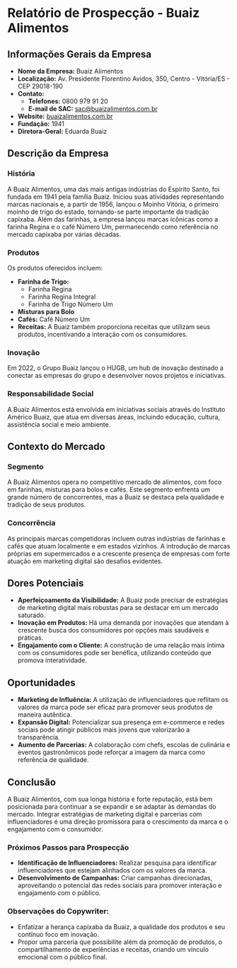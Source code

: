 # Relatório de Prospecção - Buaiz Alimentos

## Informações Gerais da Empresa
- **Nome da Empresa:** Buaiz Alimentos
- **Localização:** Av. Presidente Florentino Avidos, 350, Centro - Vitória/ES - CEP 29018-190
- **Contato:** 
  - **Telefones:** 0800 979 91 20
  - **E-mail de SAC:** sac@buaizalimentos.com.br
- **Website:** [buaizalimentos.com.br](http://www.buaizalimentos.com.br)
- **Fundação:** 1941
- **Diretora-Geral:** Eduarda Buaiz

## Descrição da Empresa
### História
A Buaiz Alimentos, uma das mais antigas indústrias do Espírito Santo, foi fundada em 1941 pela família Buaiz. Iniciou suas atividades representando marcas nacionais e, a partir de 1956, lançou o Moinho Vitória, o primeiro moinho de trigo do estado, tornando-se parte importante da tradição capixaba. Além das farinhas, a empresa lançou marcas icônicas como a farinha Regina e o café Número Um, permanecendo como referência no mercado capixaba por várias décadas.

### Produtos
Os produtos oferecidos incluem:
- **Farinha de Trigo:**
  - Farinha Regina
  - Farinha Regina Integral
  - Farinha de Trigo Número Um
- **Misturas para Bolo**
- **Cafés:** Café Número Um
- **Receitas:** A Buaiz também proporciona receitas que utilizam seus produtos, incentivando a interação com os consumidores.

### Inovação
Em 2022, o Grupo Buaiz lançou o HUGB, um hub de inovação destinado a conectar as empresas do grupo e desenvolver novos projetos e iniciativas.

### Responsabilidade Social
A Buaiz Alimentos está envolvida em iniciativas sociais através do Instituto Américo Buaiz, que atua em diversas áreas, incluindo educação, cultura, assistência social e meio ambiente.

## Contexto do Mercado
### Segmento
A Buaiz Alimentos opera no competitivo mercado de alimentos, com foco em farinhas, misturas para bolos e cafés. Este segmento enfrenta um grande número de concorrentes, mas a Buaiz se destaca pela qualidade e tradição de seus produtos.

### Concorrência
As principais marcas competidoras incluem outras indústrias de farinhas e cafés que atuam localmente e em estados vizinhos. A introdução de marcas próprias em supermercados e a crescente presença de empresas com forte atuação em marketing digital são desafios evidentes.

## Dores Potenciais
- **Aperfeiçoamento da Visibilidade:** A Buaiz pode precisar de estratégias de marketing digital mais robustas para se destacar em um mercado saturado.
- **Inovação em Produtos:** Há uma demanda por inovações que atendam à crescente busca dos consumidores por opções mais saudáveis e práticas.
- **Engajamento com o Cliente:** A construção de uma relação mais íntima com os consumidores pode ser benéfica, utilizando conteúdo que promova interatividade.

## Oportunidades
- **Marketing de Influência:** A utilização de influenciadores que reflitam os valores da marca pode ser eficaz para promover seus produtos de maneira autêntica.
- **Expansão Digital:** Potencializar sua presença em e-commerce e redes sociais pode atingir públicos mais jovens que valorizarão a transparência.
- **Aumento de Parcerias:** A colaboração com chefs, escolas de culinária e eventos gastronômicos pode reforçar a imagem da marca como referência de qualidade.

## Conclusão
A Buaiz Alimentos, com sua longa história e forte reputação, está bem posicionada para continuar a se expandir e se adaptar às demandas do mercado. Integrar estratégias de marketing digital e parcerias com influenciadores é uma direção promissora para o crescimento da marca e o engajamento com o consumidor.

### Próximos Passos para Prospecção
- **Identificação de Influenciadores:** Realizar pesquisa para identificar influenciadores que estejam alinhados com os valores da marca.
- **Desenvolvimento de Campanhas:** Criar campanhas direcionadas, aproveitando o potencial das redes sociais para promover interação e engajamento com o público.

### Observações do Copywriter:
- Enfatizar a herança capixaba da Buaiz, a qualidade dos produtos e seu contínuo foco em inovação.
- Propor uma parceria que possibilite além da promoção de produtos, o compartilhamento de experiências e receitas, criando um vínculo emocional com o público final.